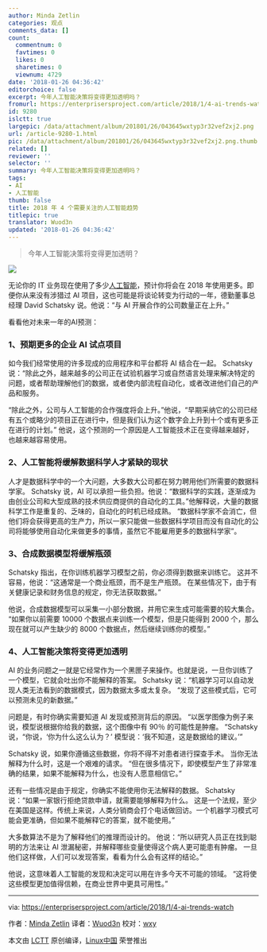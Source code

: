 ```yaml
---
author: Minda Zetlin
categories: 观点
comments_data: []
count:
  commentnum: 0
  favtimes: 0
  likes: 0
  sharetimes: 0
  viewnum: 4729
date: '2018-01-26 04:36:42'
editorchoice: false
excerpt: 今年人工智能决策将变得更加透明吗？
fromurl: https://enterprisersproject.com/article/2018/1/4-ai-trends-watch
id: 9280
islctt: true
largepic: /data/attachment/album/201801/26/043645wxtyp3r32vef2xj2.png
url: /article-9280-1.html
pic: /data/attachment/album/201801/26/043645wxtyp3r32vef2xj2.png.thumb.jpg
related: []
reviewer: ''
selector: ''
summary: 今年人工智能决策将变得更加透明吗？
tags:
- AI
- 人工智能
thumb: false
title: 2018 年 4 个需要关注的人工智能趋势
titlepic: true
translator: Wuod3n
updated: '2018-01-26 04:36:42'
---
```



> 
> 今年人工智能决策将变得更加透明？
> 
> 
> 


![](/data/attachment/album/201801/26/043645wxtyp3r32vef2xj2.png)


无论你的 IT 业务现在使用了多少[人工智能](https://enterprisersproject.com/tags/artificial-intelligence)，预计你将会在 2018 年使用更多。即便你从来没有涉猎过 AI 项目，这也可能是将谈论转变为行动的一年，德勤董事总经理 David Schatsky 说。他说：“与 AI 开展合作的公司数量正在上升。”


看看他对未来一年的AI预测：


### 1、预期更多的企业 AI 试点项目


如今我们经常使用的许多现成的应用程序和平台都将 AI 结合在一起。 Schatsky 说：“除此之外，越来越多的公司正在试验机器学习或自然语言处理来解决特定的问题，或者帮助理解他们的数据，或者使内部流程自动化，或者改进他们自己的产品和服务。


“除此之外，公司与人工智能的合作强度将会上升。”他说，“早期采纳它的公司已经有五个或略少的项目正在进行中，但是我们认为这个数字会上升到十个或有更多正在进行的计划。” 他说，这个预测的一个原因是人工智能技术正在变得越来越好，也越来越容易使用。


### 2、人工智能将缓解数据科学人才紧缺的现状


人才是数据科学中的一个大问题，大多数大公司都在努力聘用他们所需要的数据科学家。 Schatsky 说，AI 可以承担一些负担。他说：“数据科学的实践，逐渐成为由创业公司和大型成熟的技术供应商提供的自动化的工具。”他解释说，大量的数据科学工作是重复的、乏味的，自动化的时机已经成熟。 “数据科学家不会消亡，但他们将会获得更高的生产力，所以一家只能做一些数据科学项目而没有自动化的公司将能够使用自动化来做更多的事情，虽然它不能雇用更多的数据科学家”。


### 3、合成数据模型将缓解瓶颈


Schatsky 指出，在你训练机器学习模型之前，你必须得到数据来训练它。 这并不容易，他说：“这通常是一个商业瓶颈，而不是生产瓶颈。 在某些情况下，由于有关健康记录和财务信息的规定，你无法获取数据。”


他说，合成数据模型可以采集一小部分数据，并用它来生成可能需要的较大集合。 “如果你以前需要 10000 个数据点来训练一个模型，但是只能得到 2000 个，那么现在就可以产生缺少的 8000 个数据点，然后继续训练你的模型。”


### 4、人工智能决策将变得更加透明


AI 的业务问题之一就是它经常作为一个黑匣子来操作。也就是说，一旦你训练了一个模型，它就会吐出你不能解释的答案。 Schatsky 说：“机器学习可以自动发现人类无法看到的数据模式，因为数据太多或太复杂。 “发现了这些模式后，它可以预测未见的新数据。”


问题是，有时你确实需要知道 AI 发现或预测背后的原因。 “以医学图像为例子来说，模型说根据你给我的数据，这个图像中有 90％ 的可能性是肿瘤。 “Schatsky 说，“你说，‘你为什么这么认为？’ 模型说：‘我不知道，这是数据给的建议。’”


Schatsky 说，如果你遵循这些数据，你将不得不对患者进行探查手术。 当你无法解释为什么时，这是一个艰难的请求。 “但在很多情况下，即使模型产生了非常准确的结果，如果不能解释为什么，也没有人愿意相信它。”


还有一些情况是由于规定，你确实不能使用你无法解释的数据。 Schatsky 说：“如果一家银行拒绝贷款申请，就需要能够解释为什么。 这是一个法规，至少在美国是这样。传统上来说，人类分销商会打个电话做回访。一个机器学习模式可能会更准确，但如果不能解释它的答案，就不能使用。”


大多数算法不是为了解释他们的推理而设计的。 他说：“所以研究人员正在找到聪明的方法来让 AI 泄漏秘密，并解释哪些变量使得这个病人更可能患有肿瘤。 一旦他们这样做，人们可以发现答案，看看为什么会有这样的结论。”


他说，这意味着人工智能的发现和决定可以用在许多今天不可能的领域。 “这将使这些模型更加值得信赖，在商业世界中更具可用性。”




---


via: <https://enterprisersproject.com/article/2018/1/4-ai-trends-watch>


作者：[Minda Zetlin](https://enterprisersproject.com/user/minda-zetlin) 译者：[Wuod3n](https://github.com/Wuod3n) 校对：[wxy](https://github.com/wxy)


本文由 [LCTT](https://github.com/LCTT/TranslateProject) 原创编译，[Linux中国](https://linux.cn/) 荣誉推出